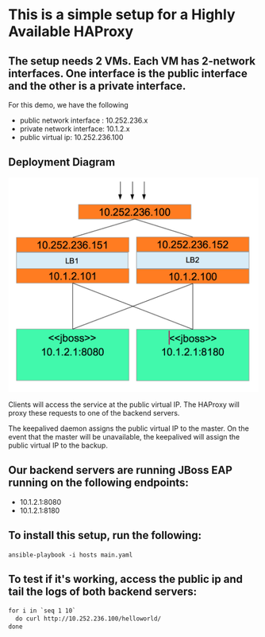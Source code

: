 # This is a simple setup for a Highly Available HAProxy

## The setup needs 2 VMs. Each VM has 2-network interfaces. One interface is the public interface and the other is a private interface.

For this demo, we have the following

- public network interface : 10.252.236.x
- private network interface: 10.1.2.x
- public virtual ip:         10.252.236.100

## Deployment Diagram

![images/haproxy_ansible_setup_image.png](images/haproxy_ansible_setup_image.png)

Clients will access the service at the public virtual IP. The HAProxy will proxy these requests to one of the backend servers.

The keepalived daemon assigns the public virtual IP to the master. On the event that the master will be unavailable, the keepalived will assign the public virtual IP to the backup.
 
## Our backend servers are running JBoss EAP running on the following endpoints:

   - 10.1.2.1:8080
   - 10.1.2.1:8180

## To install this setup, run the following:

```
ansible-playbook -i hosts main.yaml
```

## To test if it's working, access the public ip and tail the logs of both backend servers:

```
for i in `seq 1 10`
  do curl http://10.252.236.100/helloworld/
done
```
